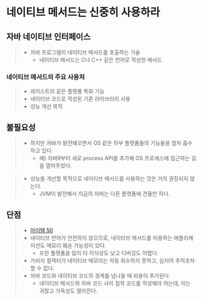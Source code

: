 # 네이티브 메서드는 신중히 사용하라

## 자바 네이티브 인터페이스
> - 자바 프로그램이 네이티브 메서드를 호출하는 기술
>   - 네이티브 메서드는 C나 C++ 같은 언어로 작성한 메서드

### 네이티브 메서드의 주요 사용처
> - 레지스트리 같은 플랫폼 특화 기능
> - 네이티브 코드로 작성된 기존 라이브러리 사용
> - 성능 개선 목적

## 불필요성
> - 하지만 자바가 발전해오면서 OS 같은 하부 플랫폼들의 기능들을 점차 흡수하고 있다.
>   - 예) 자바9부터 새로 process API를 추가해 OS 프로세스에 접근하는 길을 열어주었다.

> - 성능을 개선할 목적으로 네이티브 메서드를 사용하는 것은 거의 권장되지 않는다.
>   - JVM이 발전해서 지금의 자바는 다른 플랫폼에 견줄만 하다.

## 단점
> - [아이템 50](../../chapter8/item50/Item-50.%20Make%20defensive%20copies%20when%20needed.md)
> - 네이티브 언어가 안전하지 않으므로, 네이티브 메서드를 이용하는 애플리케이션도 메모리 훼손 가능성이 있다.
>   - 또한 플랫폼을 많이 타 이식성도 낮고 디버깅도 어렵다.
> - 가비지 컬렉터가 네이티브 메모리는 자동 회수하지 못하고, 심지어 추적조차 할 수 없다.
> - 자바 코드와 네이티브 코드의 경계를 넘나들 때 비용이 추가된다.
>   - 네이티브 메서드와 자바 코드 사이 접착 코드를 작성해야 하는데, 이는 귀찮고 가독성도 떨어진다.